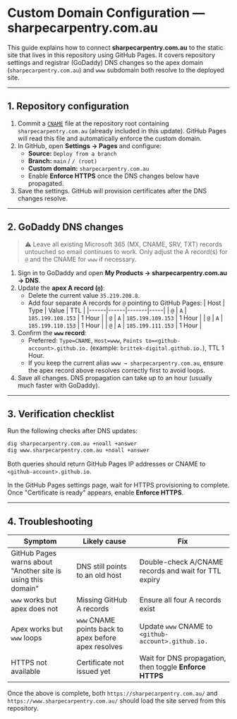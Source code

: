 # Custom Domain Configuration — sharpecarpentry.com.au

This guide explains how to connect **sharpecarpentry.com.au** to the static site that lives in this repository using GitHub Pages. It covers repository settings and registrar (GoDaddy) DNS changes so the apex domain (`sharpecarpentry.com.au`) and `www` subdomain both resolve to the deployed site.

---

## 1. Repository configuration

1. Commit a [`CNAME`](../CNAME) file at the repository root containing `sharpecarpentry.com.au` (already included in this update). GitHub Pages will read this file and automatically enforce the custom domain.
2. In GitHub, open **Settings → Pages** and configure:
   - **Source:** `Deploy from a branch`
   - **Branch:** `main` / `/ (root)`
   - **Custom domain:** `sharpecarpentry.com.au`
   - Enable **Enforce HTTPS** once the DNS changes below have propagated.
3. Save the settings. GitHub will provision certificates after the DNS changes resolve.

---

## 2. GoDaddy DNS changes

> ⚠️ Leave all existing Microsoft 365 (MX, CNAME, SRV, TXT) records untouched so email continues to work. Only adjust the A record(s) for `@` and the CNAME for `www` if necessary.

1. Sign in to GoDaddy and open **My Products → sharpecarpentry.com.au → DNS**.
2. Update the **apex A record (`@`)**:
   - Delete the current value `35.219.200.8`.
   - Add four separate A records for `@` pointing to GitHub Pages:
     | Host | Type | Value | TTL |
     |------|------|-------|-----|
     | `@` | `A`  | `185.199.108.153` | 1 Hour |
     | `@` | `A`  | `185.199.109.153` | 1 Hour |
     | `@` | `A`  | `185.199.110.153` | 1 Hour |
     | `@` | `A`  | `185.199.111.153` | 1 Hour |
3. Confirm the **`www` record**:
   - Preferred: `Type=CNAME`, `Host=www`, `Points to=<github-account>.github.io.` (example: `brittek-digital.github.io.`), TTL 1 Hour.
   - If you keep the current alias `www → sharpecarpentry.com.au`, ensure the apex record above resolves correctly first to avoid loops.
4. Save all changes. DNS propagation can take up to an hour (usually much faster with GoDaddy).

---

## 3. Verification checklist

Run the following checks after DNS updates:

```bash
dig sharpecarpentry.com.au +noall +answer
dig www.sharpecarpentry.com.au +noall +answer
```

Both queries should return GitHub Pages IP addresses or CNAME to `<github-account>.github.io`.

In the GitHub Pages settings page, wait for HTTPS provisioning to complete. Once "Certificate is ready" appears, enable **Enforce HTTPS**.

---

## 4. Troubleshooting

| Symptom | Likely cause | Fix |
|---------|--------------|-----|
| GitHub Pages warns about "Another site is using this domain" | DNS still points to an old host | Double-check A/CNAME records and wait for TTL expiry |
| `www` works but apex does not | Missing GitHub A records | Ensure all four A records exist | 
| Apex works but `www` loops | `www` CNAME points back to apex before apex resolves | Update `www` CNAME to `<github-account>.github.io.` |
| HTTPS not available | Certificate not issued yet | Wait for DNS propagation, then toggle **Enforce HTTPS** |

Once the above is complete, both `https://sharpecarpentry.com.au/` and `https://www.sharpecarpentry.com.au/` should load the site served from this repository.
